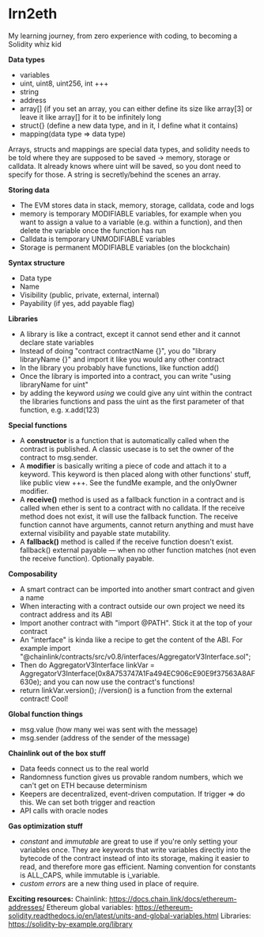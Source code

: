 # lrn2eth
My learning journey, from zero experience with coding, to becoming a Solidity whiz kid

**Data types**
- variables
- uint, uint8, uint256, int +++ 
- string
- address
- array[] (if you set an array, you can either define its size like array[3] or leave it like array[] for it to be infinitely long
- struct{} (define a new data type, and in it, I define what it contains)
- mapping(data type => data type)

Arrays, structs and mappings are special data types, and solidity needs to be told where they are supposed to be saved -> memory, storage or calldata. It already knows where uint will be saved, so you dont need to specify for those. A string is secretly/behind the scenes an array. 

**Storing data**
- The EVM stores data in stack, memory, storage, calldata, code and logs
- memory is temporary MODIFIABLE variables, for example when you want to assign a value to a variable (e.g. within a function), and then delete the variable once the function has run 
- Calldata is temporary UNMODIFIABLE variables
- Storage is permanent MODIFIABLE variables (on the blockchain)

**Syntax structure**
- Data type
- Name
- Visibility (public, private, external, internal)
- Payability (if yes, add payable flag)

**Libraries**
- A library is like a contract, except it cannot send ether and it cannot declare state variables
- Instead of doing "contract contractName {}", you do "library libraryName {}" and import it like you would any other contract
- In the library you probably have functions, like function add()
- Once the library is imported into a contract, you can write "using libraryName for uint"
- by adding the keyword *using* we could give any uint within the contract the libraries functions and pass the uint as the first parameter of that function, e.g. x.add(123)

**Special functions**
- A **constructor** is a function that is automatically called when the contract is published. A classic usecase is to set the owner of the contract to msg.sender. 
- A **modifier** is basically writing a piece of code and attach it to a keyword. This keyword is then placed along with other functions' stuff, like public view +++. See the fundMe example, and the onlyOwner modifier. 
- A **receive()** method is used as a fallback function in a contract and is called when ether is sent to a contract with no calldata. If the receive method does not exist, it will use the fallback function. The receive function cannot have arguments, cannot return anything and must have external visibility and payable state mutability. 
- A **fallback()** method is called if the receive function doesn't exist. fallback() external payable — when no other function matches (not even the receive function). Optionally payable.

**Composability**
- A smart contract can be imported into another smart contract and given a name
- When interacting with a contract outside our own project we need its contract address and its ABI
- Import another contract with "import @PATH". Stick it at the top of your contract
- An "interface" is kinda like a recipe to get the content of the ABI. For example 
import "@chainlink/contracts/src/v0.8/interfaces/AggregatorV3Interface.sol";
- Then do 
AggregatorV3Interface linkVar = AggregatorV3Interface(0x8A753747A1Fa494EC906cE90E9f37563A8AF630e);
and you can now use the contract's functions!
- return linkVar.version(); //version() is a function from the external contract! Cool!

**Global function things**
- msg.value (how many wei was sent with the message)
- msg.sender (address of the sender of the message)

**Chainlink out of the box stuff**
- Data feeds connect us to the real world
- Randomness function gives us provable random numbers, which we can't get on ETH because determinism
- Keepers are decentralized, event-driven computation. If trigger => do this. We can set both trigger and reaction 
- API calls with oracle nodes

**Gas optimization stuff**
- *constant* and *immutable* are great to use if you're only setting your variables once. They are keywords that write variables directly into the bytecode of the contract instead of into its storage, making it easier to read, and therefore more gas efficient. Naming convention for constants is ALL_CAPS, while immutable is i_variable. 
- *custom errors* are a new thing used in place of require. 
 

**Exciting resources:** 
Chainlink: https://docs.chain.link/docs/ethereum-addresses/
Ethereum global variables: https://ethereum-solidity.readthedocs.io/en/latest/units-and-global-variables.html
Libraries: https://solidity-by-example.org/library
